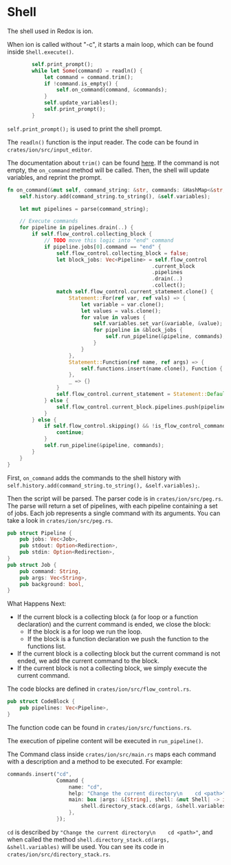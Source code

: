 # Shell

The shell used in Redox is ion.

When ion is called without "-c", it starts a main loop,
which can be found inside `Shell.execute()`.

```Rust
        self.print_prompt();
        while let Some(command) = readln() {
            let command = command.trim();
            if !command.is_empty() {
                self.on_command(command, &commands);
            }
            self.update_variables();
            self.print_prompt();
        }
```
`self.print_prompt();` is used to print the shell prompt.

The `readln()` function is the input reader. The code can be found in `crates/ion/src/input_editor`.

The documentation about `trim()` can be found [here](https://doc.rust-lang.org/std/primitive.str.html#method.trim).
If the command is not empty, the `on_command` method will be called.
Then, the shell will update variables, and reprint the prompt.




```Rust
fn on_command(&mut self, command_string: &str, commands: &HashMap<&str, Command>) {
    self.history.add(command_string.to_string(), &self.variables);

    let mut pipelines = parse(command_string);

    // Execute commands
    for pipeline in pipelines.drain(..) {
        if self.flow_control.collecting_block {
            // TODO move this logic into "end" command
            if pipeline.jobs[0].command == "end" {
                self.flow_control.collecting_block = false;
                let block_jobs: Vec<Pipeline> = self.flow_control
                                               .current_block
                                               .pipelines
                                               .drain(..)
                                               .collect();
                match self.flow_control.current_statement.clone() {
                    Statement::For(ref var, ref vals) => {
                        let variable = var.clone();
                        let values = vals.clone();
                        for value in values {
                            self.variables.set_var(&variable, &value);
                            for pipeline in &block_jobs {
                                self.run_pipeline(&pipeline, commands);
                            }
                        }
                    },
                    Statement::Function(ref name, ref args) => {
                        self.functions.insert(name.clone(), Function { name: name.clone(), pipelines: block_jobs.clone(), args: args.clone() });
                    },
                    _ => {}
                }
                self.flow_control.current_statement = Statement::Default;
            } else {
                self.flow_control.current_block.pipelines.push(pipeline);
            }
        } else {
            if self.flow_control.skipping() && !is_flow_control_command(&pipeline.jobs[0].command) {
                continue;
            }
            self.run_pipeline(&pipeline, commands);
        }
    }
}
```
First, `on_command` adds the commands to the shell history with  `self.history.add(command_string.to_string(), &self.variables);`.

Then the script will be parsed. The parser code is in `crates/ion/src/peg.rs`.
The parse will return a set of pipelines, with each pipeline containing a set of jobs.
Each job represents a single command with its arguments.
You can take a look in `crates/ion/src/peg.rs`.
```Rust
pub struct Pipeline {
    pub jobs: Vec<Job>,
    pub stdout: Option<Redirection>,
    pub stdin: Option<Redirection>,
}
pub struct Job {
    pub command: String,
    pub args: Vec<String>,
    pub background: bool,
}
```
What Happens Next:
* If the current block is a collecting block (a for loop or a function declaration) and the current command is ended, we close the block:
   * If the block is a for loop we run the loop.
   * If the block is a function declaration we push the function to the functions list.
* If the current block is a collecting block but the current command is not ended, we add the current command to the block.
* If the current block is not a collecting block, we simply execute the current command.

The code blocks are defined in `crates/ion/src/flow_control.rs`.
```Rust
pub struct CodeBlock {
    pub pipelines: Vec<Pipeline>,
}
```
The function code can be found in `crates/ion/src/functions.rs`.

The execution of pipeline content will be executed in `run_pipeline()`.

The Command class inside `crates/ion/src/main.rs` maps each command with a description and a method
to be executed.
For example:
```Rust
commands.insert("cd",
                Command {
                    name: "cd",
                    help: "Change the current directory\n    cd <path>",
                    main: box |args: &[String], shell: &mut Shell| -> i32 {
                        shell.directory_stack.cd(args, &shell.variables)
                    },
                });
```
`cd` is described by  `"Change the current directory\n    cd <path>"`, and when called the method
`shell.directory_stack.cd(args, &shell.variables)` will be used. You can see its code in `crates/ion/src/directory_stack.rs`.
